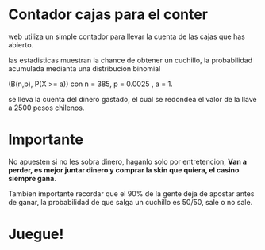 # Contador cajas para el conter

web utiliza un simple contador para llevar la cuenta de las cajas que has abierto.

las estadisticas muestran la chance de obtener un cuchillo, la probabilidad acumulada medianta una distribucion binomial

(B(n,p), P(X >= a)) con n = 385, p = 0.0025 , a = 1.

se lleva la cuenta del dinero gastado, el cual se redondea el valor de la llave a 2500 pesos chilenos.

# Importante

No apuesten si no les sobra dinero, haganlo solo por entretencion, **Van a perder, es mejor juntar dinero y comprar la skin que quiera, el casino siempre gana**.

Tambien importante recordar que el 90% de la gente deja de apostar antes de ganar, la probabilidad de que salga un cuchillo es 50/50, sale o no sale.

# Juegue!